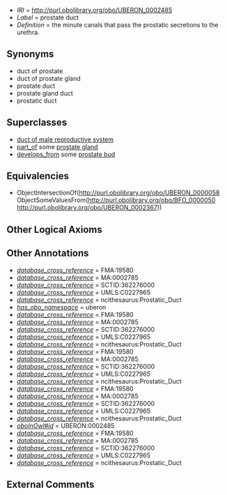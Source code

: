  * *IRI* = http://purl.obolibrary.org/obo/UBERON_0002485
 * *Label* = prostate duct
 * *Definition* = the minute canals that pass the prostatic secretions to the urethra.

## Synonyms

 * duct of prostate
 * duct of prostate gland
 * prostate duct
 * prostate gland duct
 * prostatic duct

## Superclasses

 * [duct of male reproductive system](../../UBERON/04/UBERON_0005904.md)
 * [part_of](../../BFO/50/BFO_0000050.md) some [prostate gland](../../UBERON/67/UBERON_0002367.md)
 * [develops_from](../../RO/02/RO_0002202.md) some [prostate bud](../../UBERON/20/UBERON_0003820.md)

## Equivalencies

 * ObjectIntersectionOf(<http://purl.obolibrary.org/obo/UBERON_0000058> ObjectSomeValuesFrom(<http://purl.obolibrary.org/obo/BFO_0000050> <http://purl.obolibrary.org/obo/UBERON_0002367>))

## Other Logical Axioms


## Other Annotations

 * *[database_cross_reference](../../ef/oboInOwl#hasDbXref.md)* = FMA:19580
 * *[database_cross_reference](../../ef/oboInOwl#hasDbXref.md)* = MA:0002785
 * *[database_cross_reference](../../ef/oboInOwl#hasDbXref.md)* = SCTID:362276000
 * *[database_cross_reference](../../ef/oboInOwl#hasDbXref.md)* = UMLS:C0227965
 * *[database_cross_reference](../../ef/oboInOwl#hasDbXref.md)* = ncithesaurus:Prostatic_Duct
 * *[has_obo_namespace](../../ce/oboInOwl#hasOBONamespace.md)* = uberon
 * *[database_cross_reference](../../ef/oboInOwl#hasDbXref.md)* = FMA:19580
 * *[database_cross_reference](../../ef/oboInOwl#hasDbXref.md)* = MA:0002785
 * *[database_cross_reference](../../ef/oboInOwl#hasDbXref.md)* = SCTID:362276000
 * *[database_cross_reference](../../ef/oboInOwl#hasDbXref.md)* = UMLS:C0227965
 * *[database_cross_reference](../../ef/oboInOwl#hasDbXref.md)* = ncithesaurus:Prostatic_Duct
 * *[database_cross_reference](../../ef/oboInOwl#hasDbXref.md)* = FMA:19580
 * *[database_cross_reference](../../ef/oboInOwl#hasDbXref.md)* = MA:0002785
 * *[database_cross_reference](../../ef/oboInOwl#hasDbXref.md)* = SCTID:362276000
 * *[database_cross_reference](../../ef/oboInOwl#hasDbXref.md)* = UMLS:C0227965
 * *[database_cross_reference](../../ef/oboInOwl#hasDbXref.md)* = ncithesaurus:Prostatic_Duct
 * *[database_cross_reference](../../ef/oboInOwl#hasDbXref.md)* = FMA:19580
 * *[database_cross_reference](../../ef/oboInOwl#hasDbXref.md)* = MA:0002785
 * *[database_cross_reference](../../ef/oboInOwl#hasDbXref.md)* = SCTID:362276000
 * *[database_cross_reference](../../ef/oboInOwl#hasDbXref.md)* = UMLS:C0227965
 * *[database_cross_reference](../../ef/oboInOwl#hasDbXref.md)* = ncithesaurus:Prostatic_Duct
 * *[oboInOwl#id](../../id/oboInOwl#id.md)* = UBERON:0002485
 * *[database_cross_reference](../../ef/oboInOwl#hasDbXref.md)* = FMA:19580
 * *[database_cross_reference](../../ef/oboInOwl#hasDbXref.md)* = MA:0002785
 * *[database_cross_reference](../../ef/oboInOwl#hasDbXref.md)* = SCTID:362276000
 * *[database_cross_reference](../../ef/oboInOwl#hasDbXref.md)* = UMLS:C0227965
 * *[database_cross_reference](../../ef/oboInOwl#hasDbXref.md)* = ncithesaurus:Prostatic_Duct

## External Comments


